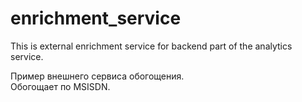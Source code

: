 # enrichment_service  
This is external enrichment service for backend part of the analytics service.  

Пример внешнего сервиса обогощения.  
Обогощает по MSISDN.
